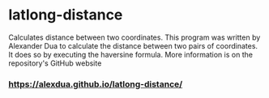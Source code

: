 # latlong-distance
Calculates distance between two coordinates.
This program was written by Alexander Dua to calculate the distance between two pairs of coordinates. It does so by executing the haversine formula. More information is on the repository's GitHub website

### https://alexdua.github.io/latlong-distance/
